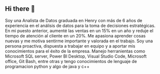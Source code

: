 


## Hi there 👋
Soy una Analista de Datos graduada en Henry con más de 6 años de experiencia en el análisis de datos para la toma de decisiones estratégicas. En mi puesto anterior, aumenté las ventas en un 15% en un año y reduje el tiempo de atención al cliente en un 20%. Me apasiona aprender cosas nuevas y me motiva sentirme importante y valorada en el trabajo. Soy una persona proactiva, dispuesta a trabajar en equipo y a aportar mis conocimientos para el éxito de la empresa. Manejo herranientas como Microsoft SQL server, Power BI Desktop, Visual Studio Code, Microsoft office, Git Bash, entre otras y tengo conocimientos de lenguaje de programacion python y algo de java y c++
<!--
**leymilena2531/leymilena2531** is a ✨ _special_ ✨ repository because its `README.md` (this file) appears on your GitHub profile.

Here are some ideas to get you started:

- 🔭 I’m currently working on ...
- 🌱 I’m currently learning ...
- 👯 I’m looking to collaborate on ...
- 🤔 I’m looking for help with ...
- 💬 Ask me about ...
- 📫 How to reach me: ...
- 😄 Pronouns: ...
- ⚡ Fun fact: ...
-->
